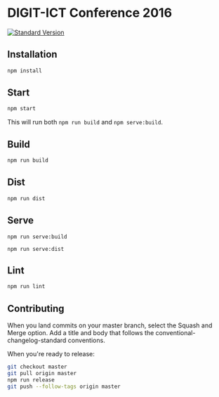 # DIGIT-ICT Conference 2016

[![Standard Version](https://img.shields.io/badge/release-standard%20version-brightgreen.svg)](https://github.com/conventional-changelog/standard-version)


## Installation

```bash
npm install
```
## Start

```bash
npm start
```

This will run both `npm run build` and `npm serve:build`.

## Build

```bash
npm run build
```

## Dist

```bash
npm run dist
```

## Serve

```
npm run serve:build
```

```
npm run serve:dist
```

## Lint

```bash
npm run lint
```

## Contributing

When you land commits on your master branch, select the Squash and Merge option.
Add a title and body that follows the conventional-changelog-standard conventions.

When you're ready to release:

```bash
git checkout master
git pull origin master
npm run release
git push --follow-tags origin master
```
